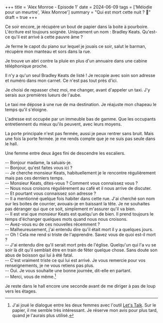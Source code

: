 +++
title = 'Alex Monroe - Episode 1'
date = 2024-06-09
tags = ['Mélodie pour un meurtre', 'Alex Monroe']
summary = "Qui est mort cette nuit ? :monocle_face:"
draft = true
+++

Ce soir encore, je récupère un bout de papier dans la boite à pourboire. L'écriture est toujours soignée. Uniquement un nom : Bradley Keats. Qu'est-ce qu'il est arrivé à cette pauvre âme ?

Je ferme le capot du piano sur lequel je jouais ce soir, salut le barman, récupère mon manteau et sors dans la rue.

Je trouve un abri contre la pluie en plus d'un annuaire dans une cabine téléphonique proche.

Il n'y a qu'un seul Bradley Keats de listé ! Je recopie avec soin son adresse et numéro dans mon carnet. Ce n'est pas tout près d'ici.

Je choisi de repasser chez moi, me changer, avant d'appeler un taxi. J'y serais aux premières lueurs de l'aube.

Le taxi me dépose à une rue de ma destination. Je réajuste mon chapeau le temps qu'il s'éloigne.

L'adresse est occupée par un immeuble bas de gamme. Que les occupants entretiennent du mieux qu'ils peuvent, avec leurs moyens.

La porte principale n'est pas fermée, aussi je peux rentrer sans bruit. Mais une fois la porte fermée. je me rends compte que je ne suis pas seule dans le hall.

Une femme entre deux âges fini de descendre les escaliers.

-- Bonjour madame, la saluais-je.  
-- Bonjour, qu'est faites vous ici ?  
-- Je cherche monsieur Keats, habituellement je le rencontre régulièrement mais pas ces derniers temps.  
-- Monsieur Keats, dites-vous ? Comment vous connaissez vous ?  
-- Nous nous croisons régulièrement au café et il nous arrive de discuter.  
-- Et pourtant vous connaissez son adresse ?  
-- Il a mentionné quelque fois habiter dans cette rue. J'ai cherché son nom sur les boites de courrier, avouais-je en baissant la tête. Je ne souhaites pas déranger qui que ce soit, simplement m'assurer qu'il va bien.  
-- Il est vrai que monsieur Keats est quelqu'un de bien. Il prend toujours le temps d'échanger quelques mots quand nous nous croisons.  
-- Avez-vous eu de ces nouvelles récemment ?  
-- Malheureusement, j'ai entendu dire qu'il était mort il y a quelques jours.  
-- Oh ! Cela me rend si triste de l'apprendre. Savez vous de quoi est-il mort ?  
-- J'ai entendu dire qu'il serait mort près de l'église. Quelqu'un qui l'a vu se soir là dit qu'il semblait être en train de fêter quelque chose. Sans doute son abus de boisson qui lui à été fatal.  
-- C'est vraiment triste ce qui lui est arrivé. Je vous remercie pour vos renseignements, je ne vous retiens pas plus.  
-- Oui. Je vous souhaite une bonne journée, dit-elle en partant.  
-- Merci, vous de même.[^1]

[^1]: J'ai joué le dialogue entre les deux femmes avec l'outil [Let's Talk](https://ucmeumm.blogspot.com/2022/11/lets-talk-standalone-npc-dialogue.html). Sur le papier, il me semble très intéressant. Je réserve mon avis pour plus tard, quand je l'aurais plus utilisé. 

Je reste dans le hall encore une seconde avant de me diriger à pas de loup vers les étages.
